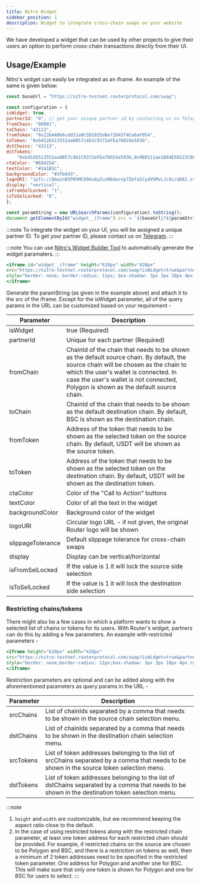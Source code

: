 ```yaml
---
title: Nitro Widget
sidebar_position: 1
description: Widget to integrate cross-chain swaps on your website
---
```


We have developed a widget that can be used by other projects to give their users an option to perform cross-chain transactions directly from their UI.

## Usage/Example
Nitro's widget can easily be integrated as an iframe. An example of the same is given below:
```jsx
const baseUrl = "https://nitro-testnet.routerprotocol.com/swap";

const configuration = {
isWidget: true,
partnerId: "0", // get your unique partner id by contacting us on Telegram or emailing us at contact@routerprotocol.com
fromChain: "80001",
toChain: "43113",
fromToken: "0x22bAA8b6cdd31a0C5D1035d6e72043f4Ce6aF054",
toToken: "0xb452b513552aa0B57c4b1C9372eFEa78024e5936",
dstChains: "43113",
dstTokens:
    "0xb452b513552aa0B57c4b1C9372eFEa78024e5936,0x980111ae1B84E50222C8843e3A7a038F36Fecd2b",
ctaColor: "#E8425A",
textColor: "#1A1B1C",
backgroundColor: "#3fb043",
logoURI: "ipfs://QmaznB5PRhMC696u8yZuzN6Uwrnp7Zmfa5CydVUMvLJc9i/aDAI.svg",
display: "vertical",
isFromSelLocked: "1",
isToSelLocked: "0",
};

const paramString = new URLSearchParams(configuration).toString();
document.getElementById("widget__iframe").src = `${baseUrl}?${paramString}`;
```

:::note
To integrate the widget on your UI, you will be assigned a unique partner ID. To get your partner ID, please contact us on [Telegram](https://t.me/Add_ith).
:::

:::note
You can use [Nitro's Widget Builder Tool](https://nitro-testnet.routerprotocol.com/widget) to automatically generate the widget paramaters.
:::

```jsx
<iframe id="widget__iframe" height="610px" width="420px" 
src="https://nitro-testnet.routerprotocol.com/swap?isWidget=true&partnerId=widget-0101&fromChain=56&toChain=137&fromToken=0xe9e7CEA3DedcA5984780Bafc599bD69ADd087D56&toToken=0x16ECCfDbb4eE1A85A33f3A9B21175Cd7Ae753dB4"
style="border: none; border-radius: 11px; box-shadow: 3px 3px 10px 4px rgba(0, 0, 0, 0.05);">
</iframe>
```

Generate the paramString (as given in the example above) and attach it to the src of the iframe. Except for the isWidget parameter, all of the query params in the URL can be customized based on your requirement -

| **Parameter** | **Description** |
| -------- | -------- |
| isWidget | true (Required) |
| partnerId | Unique for each partner (Required) |
| fromChain | ChainId of the chain that needs to be shown as the default source chain. By default, the source chain will be chosen as the chain to which the user's wallet is connected. In case the user's wallet is not connected, Polygon is shown as the default source chain. |
| toChain |	ChainId of the chain that needs to be shown as the default destination chain. By default, BSC is shown as the destination chain. |
| fromToken | Address of the token that needs to be shown as the selected token on the source chain. By default, USDT will be shown as the source token. |
| toToken |	Address of the token that needs to be shown as the selected token on the destination chain. By default, USDT will be shown as the destination token. |
| ctaColor | Color of the "Call to Action" buttons |
| textColor	| Color of all the text in the widget |
| backgroundColor |	Background color of the widget |
| logoURI |	Circular logo URL - if not given, the original Router logo will be shown |
| slippageTolerance |	Default slippage tolerance for cross-chain swaps |
| display |	Display can be vertical/horizontal |
| isFromSelLocked |	If the value is 1 it will lock the source side selection |
| isToSelLocked |	If the value is 1 it will lock the destination side selection |

### Restricting chains/tokens
There might also be a few cases in which a platform wants to show a selected list of chains or tokens for its users. With Router's widget, partners can do this by adding a few parameters. An example with restricted parameters -

```jsx 
<iframe height="610px" width="420px" 
src="https://nitro-testnet.routerprotocol.com/swap?isWidget=true&partnerId=widget-0101&fromChain=137&fromToken=0xc2132d05d31c914a87c6611c10748aeb04b58e8f&toChain=56&toToken=0x6855f7bb6287F94ddcC8915E37e73a3c9fEe5CF3&dstChains=137,56&dstTokens=0x6855f7bb6287F94ddcC8915E37e73a3c9fEe5CF3,0x980111ae1B84E50222C8843e3A7a038F36Fecd2b"
style="border: none;border-radius: 11px;box-shadow: 3px 3px 10px 4px rgba(0, 0, 0, 0.05);">
</iframe>
```

Restriction parameters are optional and can be added along with the aforementioned parameters as query params in the URL -

| **Parameter** | **Description** |
| -------- | -------- |
| srcChains |	List of chainIds separated by a comma that needs to be shown in the source chain selection menu. |
| dstChains |	List of chainIds separated by a comma that needs to be shown in the destination chain selection menu. |
| srcTokens |	List of token addresses belonging to the list of srcChains separated by a comma that needs to be shown in the source token selection menu. |
| dstTokens |	List of token addresses belonging to the list of dstChains separated by a comma that needs to be shown in the destination token selection menu. |

:::note
1. `height` and `width` are customizable, but we recommend keeping the aspect ratio close to the default.
2. In the case of using restricted tokens along with the restricted chain parameter, at least one token address for each restricted chain should be provided. For example, if restricted chains on the source are chosen to be Polygon and BSC, and there is a restriction on tokens as well, then a minimum of 2 token addresses need to be specified in the restricted token parameter. One address for Polygon and another one for BSC. This will make sure that only one token is shown for Polygon and one for BSC for users to select.
:::
